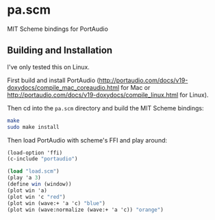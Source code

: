 # pa.scm
MIT Scheme bindings for PortAudio

## Building and Installation
I've only tested this on Linux.

First build and install PortAudio (http://portaudio.com/docs/v19-doxydocs/compile_mac_coreaudio.html for Mac or http://portaudio.com/docs/v19-doxydocs/compile_linux.html for Linux).

Then cd into the `pa.scm` directory and build the MIT Scheme bindings:

```bash
make
sudo make install
```

Then load PortAudio with scheme's FFI and play around:
```scheme
(load-option 'ffi)
(c-include "portaudio")

(load "load.scm")
(play 'a 3)
(define win (window))
(plot win 'a)
(plot win 'c "red")
(plot win (wave:+ 'a 'c) "blue")
(plot win (wave:normalize (wave:+ 'a 'c)) "orange")
```